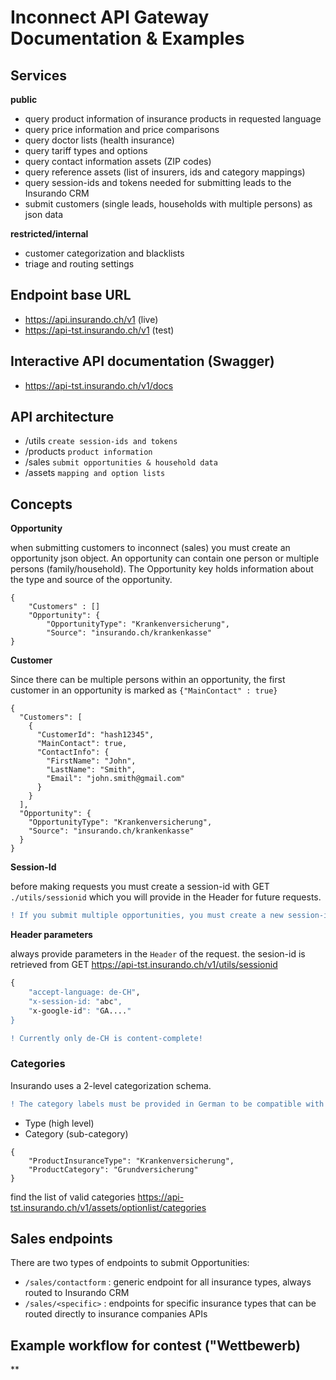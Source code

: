 # Inconnect API Gateway Documentation & Examples

## Services

**public**

* query product information of insurance products in requested language
* query price information and price comparisons
* query doctor lists (health insurance)
* query tariff types and options
* query contact information assets (ZIP codes)
* query reference assets (list of insurers, ids and category mappings)
* query session-ids and tokens needed for submitting leads to the Insurando CRM
* submit customers (single leads, households with multiple persons) as json data 

**restricted/internal**

* customer categorization and blacklists
* triage and routing settings

## Endpoint base URL

* https://api.insurando.ch/v1          (live)
* https://api-tst.insurando.ch/v1      (test)

## Interactive API documentation (Swagger)

* https://api-tst.insurando.ch/v1/docs

## API architecture

* /utils ```create session-ids and tokens```
* /products ```product information```
* /sales ```submit opportunities & household data```
* /assets ```mapping and option lists```


## Concepts

**Opportunity**

when submitting customers to inconnect (sales) you must create an opportunity json object. An opportunity can contain one person or multiple persons (family/household). The Opportunity key holds information about the type and source of the opportunity.

```
{
    "Customers" : []
    "Opportunity": {
        "OpportunityType": "Krankenversicherung",
        "Source": "insurando.ch/krankenkasse"
}
```

**Customer**

Since there can be multiple persons within an opportunity, the first customer in an opportunity is marked as ```{"MainContact" : true}```

```
{
  "Customers": [
    {
      "CustomerId": "hash12345",
      "MainContact": true,
      "ContactInfo": {
        "FirstName": "John",
        "LastName": "Smith",
        "Email": "john.smith@gmail.com"
      }
    }
  ],
  "Opportunity": {
    "OpportunityType": "Krankenversicherung",
    "Source": "insurando.ch/krankenkasse"
  }
}
```

**Session-Id**

before making requests you must create a session-id with GET ```./utils/sessionid``` which you will provide in the Header for future requests.

```diff 
! If you submit multiple opportunities, you must create a new session-id for each Opportunity!
```

**Header parameters**

always provide parameters in the ```Header``` of the request.
the sesion-id is retrieved from GET https://api-tst.insurando.ch/v1/utils/sessionid
```ll
{
    "accept-language: de-CH",
    "x-session-id: "abc",
    "x-google-id": "GA...."
}
```

```diff 
! Currently only de-CH is content-complete! 
```

### Categories

Insurando uses a 2-level categorization schema. 

```diff 
! The category labels must be provided in German to be compatible with the CRM system
```

* Type (high level)
* Category (sub-category)

```
{
    "ProductInsuranceType": "Krankenversicherung",
    "ProductCategory": "Grundversicherung"
}
```

find the list of valid categories https://api-tst.insurando.ch/v1/assets/optionlist/categories

## Sales endpoints

There are two types of endpoints to submit Opportunities:

* ```/sales/contactform``` : generic endpoint for all insurance types, always routed to Insurando CRM
* ```/sales/<specific>``` : endpoints for specific insurance types that can be routed directly to insurance companies APIs

## Example workflow for contest ("Wettbewerb)

**